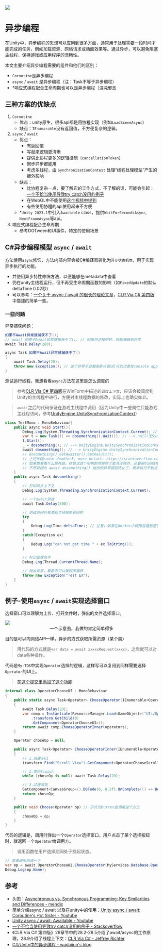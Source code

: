 <img src="../img/async-0.png">

# 异步编程

在Unity中，异步编程的思想可以应用到很多方面，通常用于处理需要一段时间才能完成的任务，例如加载资源、网络请求或动画效果等。通过异步，可以避免阻塞主线程，保持游戏或应用程序的流畅性。

本文主要介绍异步编程需要的组件和他们的区别：
- `Coroutine`是异步编程
- `async` / `await` 是异步编程（注：Task不等于异步编程）
- *响应式编程配合生命周期也可以是异步编程（混沌邪恶

## 三种方案的优缺点

1. `Coroutine`
    - 优点：unity原生，很多api都是用协程实现（例如`LoadSceneAsync`）
    - 缺点：`IEnumarable`没有返回值，不方便复杂的逻辑。
2. `async` / `await`
    - 优点：
        - 有返回值
        - 写起来逻辑更清晰
        - 提供比协程更多的逻辑控制（`cancellationToken`）
        - 同步异步都能用
        - 考虑多线程，由 `SynchronizationContext` 处理“线程处理模型”产生的额外影响
    - 缺点：
        - 比协程复杂一点，要了解它的工作方式，不了解的话，可能会引起：[一个不恰当使用导致try catch没用的例子](https://stackoverflow.com/questions/5383310/catch-an-exception-thrown-by-an-async-void-method)
        - 在WebGL中不能使用[这个视频中提到](https://youtu.be/WY-mk-ZGAq8?si=Do5vRtqHYq3gwhwX&t=919)
        - 有些使用协程的api使用起来不方便
    - *`Unity 2023.1`中引入`Awaitable` class，提供`WaitForSecondsAsync`, `NextFrameAsync`等api。
3. 响应式编程配合生命周期
    - 参考DOTween和UI事件，特定的使用场景

## C#异步编程模型 `async` / `await`

方法使用`async`修饰，方法内部内容会被C#编译器转化为`异步状态机类`，用于实现异步执行的功能。
- 并使用异步特性修饰方法，以便能够在metadata中查看
- 仍在unity主线程运行，但不再受生命周期函数的影响（如`FixedUpdate`的默认deltaTime 0.02秒）
- 可以参考：[一个关于 async / await 的很长的理论文章](https://devblogs.microsoft.com/dotnet/how-async-await-really-works/)，[CLR Via C# 第四版](https://book.douban.com/subject/26285940/)中描述的简单一些。

### 一些问题

异常捕获问题：

```cs
如果不Await异常就捕获不了();
// await 如果不Await异常就捕获不了(); // 如果用注释中的，则能捕获到异常
await Task.Delay(200);

async Task 如果不Await异常就捕获不了()
{
    await Task.Delay(20);
    throw new Exception(); // 这个异常不会触发断点调试(可以试着在console app中执行一下)
}
```
测试运行线程，我想看看`async`方法在这里是怎么调度的
> 参考[CLR Via C# 第四版](https://book.douban.com/subject/26285940/)在WinForm中描述的`调度上下文`，应该会被调度到Unity的主线程中进行，方便对主线程数据的修改，实际上也确实如此。

> `await`之后的代码保证在游戏主线程中调用（因为Unity中一些属性只能游戏主线程访问，参考[UnityEngine.UnitySynchronizationContext](https://github.com/Unity-Technologies/UnityCsReference/blob/master/Runtime/Export/Scripting/UnitySynchronizationContext.cs)）
```cs
class TestMono : MonoBehaviour{
    public async void Start(){
        Debug.Log(System.Threading.SynchronizationContext.Current); //  --> UnityEngine.UnitySynchronizationContext
        var t = new Task(() => dosomething().Wait()); // --> null(无SynchronizationContext), exception, Thread Pool Worker, 没报错
        t.Start();
        _ = dosomething(); // --> UnityEngine.UnitySynchronizationContext, 没报错, 0.0019407, 没报错
        await dosomething(); // --> UnityEngine.UnitySynchronizationContext, 没报错, 0.0019407, Test EX
        // dosomething().GetAwaiter().GetResult(); 
        // 上述代码cause deadlock, more detail: https://stackoverflow.com/questions/39007006/is-getawaiter-getresult-safe-for-general-use 
        // 如果想看看什么是死锁，在尝试这个用例的时候除了取消注释外，还要把代码放在上面，
        // 不然就因为 await dosomething() 抛出的异常提前终止了，根本执行不到这里。
    }
    public async Task dosomething()
    {
        // 打印同步上下文
        Debug.Log(System.Threading.SynchronizationContext.Current);

        // 一个await测试
        await Task.Delay(500);

        // 测试访问只有游戏主线程能访问的
        try
        {
            Debug.Log(Time.deltaTime); // 注意，如果在Worker中调用且遇到空引用异常，unity会忽略它
        }
        catch(Exception ex)
        {
            Debug.Log("can not get time " + ex.ToString());
        }
        
        // 打印线程名字
        Debug.Log(Thread.CurrentThread.Name);

        // 抛出异常，看是否可以被程序捕获
        throw new Exception("Test EX");
    }
}
```

## 例子-使用`async` / `await`实现选择窗口

选择窗口可以理解为上传、打开文件时，弹出的文件选择窗口。

<img src="../img/async-1.png">
<center> 一个示意图，我做的肯定简单得多 </center>

目的是可以向网络API一样，异步的方式获取所需资源（某个类）
> 用代码的方式就是`var data = await xxxxxRequest(xxxx)`，之后就可以对data各种操作。

代码是`My-TDS`中实现`Operator`选择的逻辑，这样写可以复用到同样需要选择`Operator`的UI上。
> [在这个提交里添加了这个功能](https://github.com/Unarimit/my-topdown-shooting-game/commit/9f0a51cc8f6550cfa6aa7a230e984af4c927d3d0#diff-24a12e61770d7ee56b1dac79d23d6bd05a1c045df723ea7537a786450a2bc23c)

```cs
internal class OperatorChooseUI : MonoBehaviour
{
    public static async Task<Operator> ChooseOperator(IEnumerable<Operator> operators)
    {
        await Task.Delay(20);
        var comp = Instantiate(ResourceManager.Load<GameObject>("UIs/OperatorChooseCanvas"))
            .transform.GetChild(0)
            .GetComponent<OperatorChooseUI>();
        return await comp.ChooseOperatorInner(operators);
    }

    Operator choseOp = null;

    public async Task<Operator> ChooseOperatorInner(IEnumerable<Operator> operators)
    {
        // 1.创建子UI
        transform.Find("Scroll View").GetComponent<OperatorChooseScrollViewUI>().Inject(this, operators);

        // 2.等待finish
        while (choseOp is null) await Task.Delay(20);

        // 3.过渡消失
        GetComponent<CanvasGroup>().DOFade(0, 0.5f).OnComplete(() => Destroy(transform.parent.gameObject));
        return choseOp;
    }

    public void Choose(Operator op) // 子UI的button会调用这个方法
    {
        choseOp = op;
    }
}
```

代码的逻辑是，调用时弹出一个`Operator`选择窗口，用户点击了某个选择按钮时，就返回一个`Operator`给调用方。
> 调用函数在用户选择期间处于挂起状态。

```cs
// 简单调用测试一下
var op = await OperatorChooseUI.ChooseOperator(MyServices.Database.Operators);
Debug.Log(op.Name);
```


## 参考
- 头图：[Asynchronous vs. Synchronous Programming: Key Similarities and Differences - mendix](https://www.mendix.com/blog/asynchronous-vs-synchronous-programming/)
- 简单介绍async / await 以及在unity中的使用：[Unity async / await: Coroutine's Hot Sister - Youtube](https://youtu.be/WY-mk-ZGAq8?si=Do5vRtqHYq3gwhwX)
- [Unity async / await: Awaitable - Youtube](https://www.youtube.com/watch?v=X9Dtb_4os1o)
- [一个不恰当使用导致try catch没用的例子 - Stackoverflow](https://stackoverflow.com/questions/5383310/catch-an-exception-thrown-by-an-async-void-method)
- 《CLR Via C# 第四版》28章节中的28.2-28.5介绍了await/async的工作原理，28.9介绍了线程上下文：[CLR Via C# -  Jeffrey Richter](https://book.douban.com/subject/26285940/)
- [C#/Unity中的异步编程 - wudaijun's blog](https://wudaijun.com/2021/11/c-sharp-unity-async-programing/)